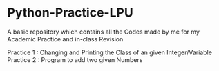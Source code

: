 # Python-Practice-LPU
A basic repository which contains all the Codes made by me for my Academic Practice and in-class Revision

Practice 1 : Changing and Printing the Class of an given Integer/Variable
Practice 2 : Program to add two given Numbers
